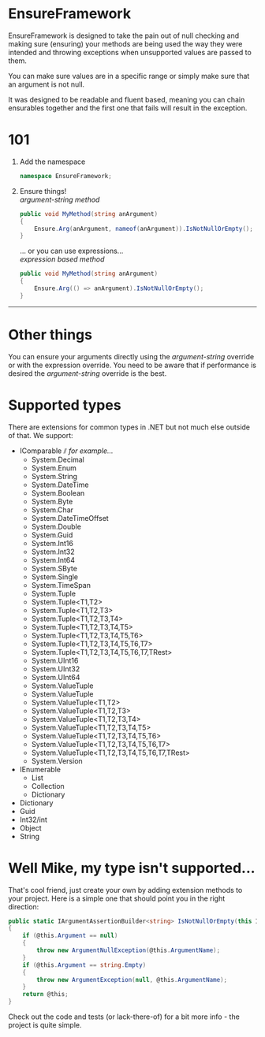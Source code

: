 # EnsureFramework
EnsureFramework is designed to take the pain out of null checking and making sure (ensuring) your 
methods are being used the way they were intended and throwing exceptions when unsupported values 
are passed to them. 

You can make sure values are in a specific range or simply make sure that an argument is not null.

It was designed to be readable and fluent based, meaning you can chain ensurables together and the 
first one that fails will result in the exception.

# 101
1. Add the namespace 
   ```cs
   namespace EnsureFramework;
   ```
2. Ensure things!  
   *argument-string method*
   ```cs
   public void MyMethod(string anArgument)
   {
       Ensure.Arg(anArgument, nameof(anArgument)).IsNotNullOrEmpty();
   }
   ```
   ... or you can use expressions...  
   *expression based method*
   ```cs
   public void MyMethod(string anArgument)
   {
       Ensure.Arg(() => anArgument).IsNotNullOrEmpty();
   }
   ```

---

# Other things
You can ensure your arguments directly using the *argument-string* override or with the expression override. 
You need to be aware that if performance is desired the *argument-string* override is the best.

# Supported types
There are extensions for common types in .NET but not much else outside of that. We support:
 - IComparable &parsl; *for example...*
   - System.Decimal
   - System.Enum
   - System.String
   - System.DateTime
   - System.Boolean
   - System.Byte
   - System.Char
   - System.DateTimeOffset
   - System.Double
   - System.Guid
   - System.Int16
   - System.Int32
   - System.Int64
   - System.SByte
   - System.Single
   - System.TimeSpan
   - System.Tuple<T1>
   - System.Tuple<T1,T2>
   - System.Tuple<T1,T2,T3>
   - System.Tuple<T1,T2,T3,T4>
   - System.Tuple<T1,T2,T3,T4,T5>
   - System.Tuple<T1,T2,T3,T4,T5,T6>
   - System.Tuple<T1,T2,T3,T4,T5,T6,T7>
   - System.Tuple<T1,T2,T3,T4,T5,T6,T7,TRest>
   - System.UInt16
   - System.UInt32
   - System.UInt64
   - System.ValueTuple
   - System.ValueTuple<T1>
   - System.ValueTuple<T1,T2>
   - System.ValueTuple<T1,T2,T3>
   - System.ValueTuple<T1,T2,T3,T4>
   - System.ValueTuple<T1,T2,T3,T4,T5>
   - System.ValueTuple<T1,T2,T3,T4,T5,T6>
   - System.ValueTuple<T1,T2,T3,T4,T5,T6,T7>
   - System.ValueTuple<T1,T2,T3,T4,T5,T6,T7,TRest>
   - System.Version
 - IEnumerable
   - List
   - Collection
   - Dictionary
 - Dictionary
 - Guid
 - Int32/int
 - Object
 - String

# Well Mike, my type isn't supported...
That's cool friend, just create your own by adding extension methods to your project. 
Here is a simple one that should point you in the right direction:
```cs
public static IArgumentAssertionBuilder<string> IsNotNullOrEmpty(this IArgumentAssertionBuilder<string> @this)
{
    if (@this.Argument == null)
    {
        throw new ArgumentNullException(@this.ArgumentName);
    }
    if (@this.Argument == string.Empty)
    {
        throw new ArgumentException(null, @this.ArgumentName);
    }
    return @this;
}
```

Check out the code and tests (or lack-there-of) for a bit more info - the project is quite simple.
